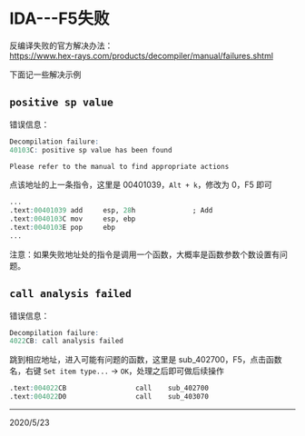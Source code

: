 # IDA---F5失败

反编译失败的官方解决办法：  
https://www.hex-rays.com/products/decompiler/manual/failures.shtml  

下面记一些解决示例  


## `positive sp value`
错误信息：  
```r
Decompilation failure:
40103C: positive sp value has been found

Please refer to the manual to find appropriate actions
```

点该地址的上一条指令，这里是 00401039，`Alt + k`，修改为 0，F5 即可  
```r
...
.text:00401039 add     esp, 28h              ; Add
.text:0040103C mov     esp, ebp
.text:0040103E pop     ebp
...
```

注意：如果失败地址处的指令是调用一个函数，大概率是函数参数个数设置有问题。  


## `call analysis failed`
错误信息：  
```r
Decompilation failure:
4022CB: call analysis failed
```

跳到相应地址，进入可能有问题的函数，这里是 sub_402700，F5，点击函数名，右键 `Set item type...` -> `OK`，处理之后即可做后续操作  
```r
.text:004022CB                 call    sub_402700
.text:004022D0                 call    sub_403070
```

---
2020/5/23  

